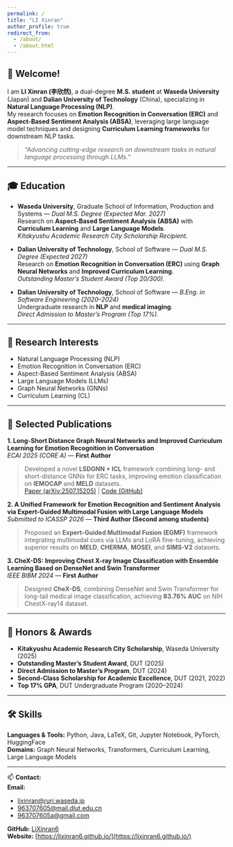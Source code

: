 ```yaml
---
permalink: /
title: "LI Xinran"
author_profile: true
redirect_from: 
  - /about/
  - /about.html
---
```


## 👋 Welcome!

I am **LI Xinran (李欣然)**, a dual-degree **M.S. student** at **Waseda University** (Japan) and **Dalian University of Technology** (China), specializing in **Natural Language Processing (NLP)**.  
My research focuses on **Emotion Recognition in Conversation (ERC)** and **Aspect-Based Sentiment Analysis (ABSA)**, leveraging large language model techniques and designing **Curriculum Learning frameworks** for downstream NLP tasks.


> *“Advancing cutting-edge research on downstream tasks in natural language processing through LLMs.”*

---

## 🎓 Education

- **Waseda University**, Graduate School of Information, Production and Systems — *Dual M.S. Degree (Expected Mar. 2027)*  
  Research on **Aspect-Based Sentiment Analysis (ABSA)** with **Curriculum Learning** and **Large Language Models**.  
  *Kitakyushu Academic Research City Scholarship Recipient.*

- **Dalian University of Technology**, School of Software — *Dual M.S. Degree (Expected 2027)*  
  Research on **Emotion Recognition in Conversation (ERC)** using **Graph Neural Networks** and **Improved Curriculum Learning**.  
  *Outstanding Master’s Student Award (Top 20/300).*

- **Dalian University of Technology**, School of Software — *B.Eng. in Software Engineering (2020–2024)*  
  Undergraduate research in **NLP** and **medical imaging**.  
  *Direct Admission to Master’s Program (Top 17%).*

---

## 🧠 Research Interests

- Natural Language Processing (NLP)  
- Emotion Recognition in Conversation (ERC)  
- Aspect-Based Sentiment Analysis (ABSA)  
- Large Language Models (LLMs)  
- Graph Neural Networks (GNNs)  
- Curriculum Learning (CL)

---

## 🧩 Selected Publications

**1. Long-Short Distance Graph Neural Networks and Improved Curriculum Learning for Emotion Recognition in Conversation**  
*ECAI 2025 (CORE A)* — **First Author**  
> Developed a novel **LSDGNN + ICL** framework combining long- and short-distance GNNs for ERC tasks, improving emotion classification on **IEMOCAP** and **MELD** datasets.  
[Paper (arXiv:2507.15205)](https://arxiv.org/abs/2507.15205) | [Code (GitHub)](https://github.com/LiXinran6/LSDGNN_ICL)

**2. A Unified Framework for Emotion Recognition and Sentiment Analysis via Expert-Guided Multimodal Fusion with Large Language Models**  
*Submitted to ICASSP 2026* — **Third Author (Second among students)**  
> Proposed an **Expert-Guided Multimodal Fusion (EGMF)** framework integrating multimodal cues via LLMs and LoRA fine-tuning, achieving superior results on **MELD**, **CHERMA**, **MOSEI**, and **SIMS-V2** datasets.

**3. CheX-DS: Improving Chest X-ray Image Classification with Ensemble Learning Based on DenseNet and Swin Transformer**  
*IEEE BIBM 2024* — **First Author**  
> Designed **CheX-DS**, combining DenseNet and Swin Transformer for long-tail medical image classification, achieving **83.76% AUC** on NIH ChestX-ray14 dataset.

---

## 🏅 Honors & Awards

- **Kitakyushu Academic Research City Scholarship**, Waseda University (2025)  
- **Outstanding Master’s Student Award**, DUT (2025)  
- **Direct Admission to Master’s Program**, DUT (2024)  
- **Second-Class Scholarship for Academic Excellence**, DUT (2021, 2022)  
- **Top 17% GPA**, DUT Undergraduate Program (2020–2024)

---

## 🛠️ Skills

**Languages & Tools:** Python, Java, LaTeX, Git, Jupyter Notebook, PyTorch, HuggingFace  
**Domains:** Graph Neural Networks, Transformers, Curriculum Learning, Large Language Models

---

📫 **Contact:**  
**Email:**  
- [lixinran@ruri.waseda.jp](mailto:lixinran@ruri.waseda.jp)  
- [963707605@mail.dlut.edu.cn](mailto:963707605@mail.dlut.edu.cn)  
- [963707605a@gmail.com](mailto:963707605a@gmail.com)  

**GitHub:** [LiXinran6](https://github.com/LiXinran6)  
**Website:** [https://lixinran6.github.io/](https://lixinran6.github.io/)
